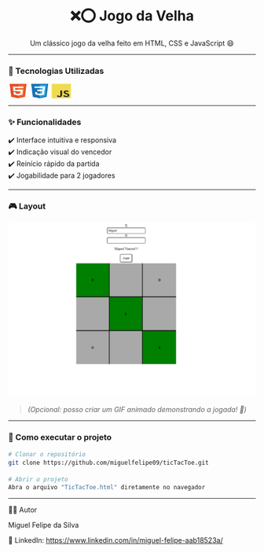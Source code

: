 <h1 align="center">❌⭕ Jogo da Velha</h1>

<p align="center">
  Um clássico jogo da velha feito em HTML, CSS e JavaScript 😄
</p>

---

### 📌 Tecnologias Utilizadas
<div>
  <img align="center" alt="HTML" height="30" width="40" src="https://raw.githubusercontent.com/devicons/devicon/master/icons/html5/html5-original.svg">
  <img align="center" alt="CSS" height="30" width="40" src="https://raw.githubusercontent.com/devicons/devicon/master/icons/css3/css3-original.svg">
  <img align="center" alt="JavaScript" height="30" width="40" src="https://raw.githubusercontent.com/devicons/devicon/master/icons/javascript/javascript-original.svg">
</div>

---

### ✨ Funcionalidades

✔️ Interface intuitiva e responsiva  
✔️ Indicação visual do vencedor  
✔️ Reinício rápido da partida  
✔️ Jogabilidade para 2 jogadores

---

### 🎮 Layout

![Layout do projeto](images/ticTacToe.png)

> *(Opcional: posso criar um GIF animado demonstrando a jogada! 🎥)*

---

### 🚀 Como executar o projeto

```bash
# Clonar o repositório
git clone https://github.com/miguelfelipe09/ticTacToe.git

# Abrir o projeto
Abra o arquivo "TicTacToe.html" diretamente no navegador
```

---

👨‍💻 Autor

Miguel Felipe da Silva

📎 LinkedIn: https://www.linkedin.com/in/miguel-felipe-aab18523a/
